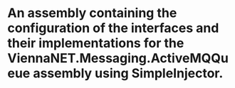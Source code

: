 ﻿# An assembly containing the configuration of the interfaces and their implementations for the ViennaNET.Messaging.ActiveMQQueue assembly using SimpleInjector.